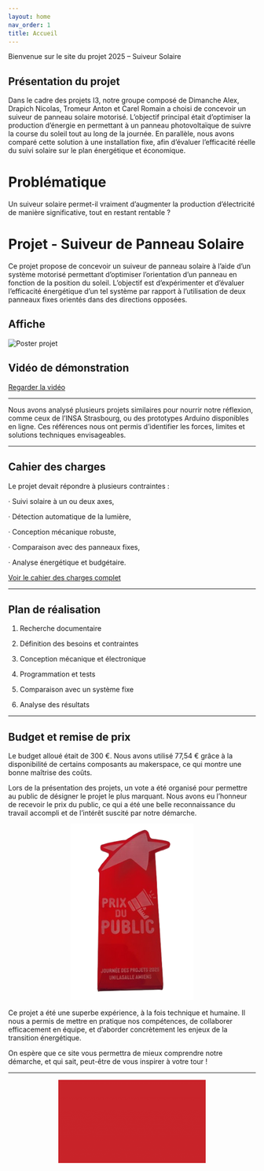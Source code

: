 ```yaml
---
layout: home
nav_order: 1
title: Accueil
---
```


Bienvenue sur le site du projet 2025 – Suiveur Solaire

## Présentation du projet

Dans le cadre des projets I3, notre groupe composé de Dimanche Alex, Drapich Nicolas, Tromeur Anton et Carel Romain a choisi de concevoir un suiveur de panneau solaire motorisé. L’objectif principal était d’optimiser la production d’énergie en permettant à un panneau photovoltaïque de suivre la course du soleil tout au long de la journée. En parallèle, nous avons comparé cette solution à une installation fixe, afin d’évaluer l’efficacité réelle du suivi solaire sur le plan énergétique et économique.

# Problématique

Un suiveur solaire permet-il vraiment d’augmenter la production d’électricité de manière significative, tout en restant rentable ?

# Projet - Suiveur de Panneau Solaire 

Ce projet propose de concevoir un suiveur de panneau solaire à l’aide d’un système motorisé permettant d’optimiser l’orientation d’un panneau en fonction de la position du soleil. L’objectif est d’expérimenter et d’évaluer l’efficacité énergétique d’un tel système par rapport à l’utilisation de deux panneaux fixes orientés dans des directions opposées.

## Affiche

![Poster projet](Images/POSTER-SUIVEUR_SOLAIRE_PROJ_N°10.png)

## Vidéo de démonstration

<a href="https://youtu.be/pZWbpUj08p4" target="_blank" rel="noopener noreferrer">Regarder la vidéo</a>

---

Nous avons analysé plusieurs projets similaires pour nourrir notre réflexion, comme ceux de l’INSA Strasbourg, ou des prototypes Arduino disponibles en ligne. Ces références nous ont permis d’identifier les forces, limites et solutions techniques envisageables.

---

## Cahier des charges

Le projet devait répondre à plusieurs contraintes :

· Suivi solaire à un ou deux axes,

· Détection automatique de la lumière,

· Conception mécanique robuste,

· Comparaison avec des panneaux fixes,

· Analyse énergétique et budgétaire.

[Voir le cahier des charges complet](cahier_des_charges.md)

---

## Plan de réalisation

1. Recherche documentaire

2. Définition des besoins et contraintes

3. Conception mécanique et électronique

4. Programmation et tests

5. Comparaison avec un système fixe

6. Analyse des résultats

---

## Budget et remise de prix

Le budget alloué était de 300 €. Nous avons utilisé 77,54 € grâce à la disponibilité de certains composants au makerspace, ce qui montre une bonne maîtrise des coûts.

Lors de la présentation des projets, un vote a été organisé pour permettre au public de désigner le projet le plus marquant. Nous avons eu l’honneur de recevoir le prix du public, ce qui a été une belle reconnaissance du travail accompli et de l’intérêt suscité par notre démarche.

<div style="text-align: center;">
  <img src="Images/prix_du_public.png" alt="Prix du public" width="250" />
</div>

Ce projet a été une superbe expérience, à la fois technique et humaine. Il nous a permis de mettre en pratique nos compétences, de collaborer efficacement en équipe, et d’aborder concrètement les enjeux de la transition énergétique.

On espère que ce site vous permettra de mieux comprendre notre démarche, et qui sait, peut-être de vous inspirer à votre tour !

---

<div style="text-align: center;">
  <img src="Images/gif_UniLasalleAmiens.gif" width="300" />
</div>


